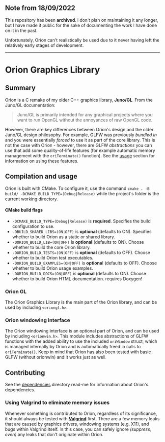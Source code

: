 ## Note from 18/09/2022

This repository has been **archived**. I don't plan on maintaining it any longer, but I have made it public for the sake of documenting the work I have
done on it in the past.

Unfortunately, Orion can't realistically be used due to it never having left the relatively early stages of development.

---

# Orion Graphics Library

## Summary

Orion is a C remake of my older C++ graphics library, **Juno/GL**. From the Juno/GL documentation:
 > Juno/GL is primarily intended for any graphical projects where you want to run OpenGL without the
 annoyances of raw OpenGL code.

However, there are key differences between Orion's design and the older Juno/GL design philosophy.
For example, GLFW was previously _bundled in_ and you were essentially _forced_ to use it as part of
the core library. This is not the case with Orion - however, there are GLFW _abstractions_ you can
use that add some quality-of-life features (for example automatic memory management with the
`oriTerminate()` function). See the [usage](#orion-windowing-interface) section for information on
using these features.

## Compilation and usage

Orion is built with CMake. To configure it, use the command
`cmake . -B build/ -DCMAKE_BUILD_TYPE=(Debug|Release)` while the project's folder is the current
working directory.

#### CMake build flags
 - `-DCMAKE_BUILD_TYPE=(Debug|Release)` is **required**. Specifies the build configuration to use.
 - `-DBUILD_SHARED_LIBS=(ON|OFF)` is **optional** (defaults to ON). Specifies whether to build Orion
 as a static or shared library.
 - `-DORION_BUILD_LIB=(ON|OFF)` is **optional** (defaults to ON). Choose whether to build the core
 Orion library.
 - `-DORION_BUILD_TESTS=(ON|OFF)` is **optional** (defaults to OFF). Choose whether to build Orion
 test executables.
 - `-DORION_BUILD_EXAMPLES=(ON|OFF)` is **optional** (defaults to OFF). Choose whether to build Orion
 usage examples.
 - `-DORION_BUILD_DOCS=(ON|OFF)` is **optional** (defaults to ON). Choose whether to build Orion HTML
 documentation. requires Doxygen!

### Orion GL
The Orion Graphics Library is the main part of the Orion library, and can be used by including
`<oriongl.h>`.

### Orion windowing interface
The Orion windowing interface is an optional part of Orion, and can be used by including
`<orionwin.h>`. This module includes abstractions of GLFW functions with the added ability to use the
included `oriWindow` struct, which is managed internally by Orion and is automatically freed in calls
to `oriTerminate()`. Keep in mind that Orion has also been tested with basic GLFW (without orionwin)
and it works just as well.

## Contributing

See the [dependencies](deps/) directory read-me for information about Orion's dependencies.

### Using Valgrind to eliminate memory issues

Whenever something is contributed to Orion, regardless of its significance, it should always be tested
with **[Valgrind](https://valgrind.org/)** first. There are a few memory leaks that are caused by
graphics drivers, windowing systems (e.g. X11), and bugs within Valgrind itself. In this case, you can
safely ignore *(suppress, even)* any leaks that don't originate within Orion.
